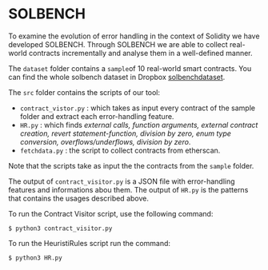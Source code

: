 # SOLBENCH

To examine the evolution of error handling in the context of Solidity we have developed SOLBENCH. Through SOLBENCH we are able to collect real-world contracts incrementally and analyse them in a well-defined manner.

The `dataset` folder contains a `sample`of 10 real-world smart contracts.
You can find the whole solbench dataset in Dropbox [solbenchdataset](https://www.dropbox.com/scl/fo/syt16map4ucuxbkgzptnq/h?rlkey=z15p3m7scqk5gb0yuwbljywfc&dl=0).

The `src` folder contains the scripts of our tool:
 - `contract_vistor.py` : which takes as input every contract of the sample folder and extract each error-handling feature.
 - `HR.py` : which finds *external calls, function arguments, external contract creation, revert statement-function, division by zero, enum type conversion, overflows/underflows, division by zero*.
 - `fetchdata.py` : the script to collect contracts from etherscan.

Note that the scripts take as input the the contracts from the `sample` folder.

The output of `contract_visitor.py` is a JSON file with error-handling features and informations abou them.
The output of `HR.py` is the patterns that contains the usages described above.

To run the Contract Visitor script, use the following command:
```
$ python3 contract_visitor.py
```

To run the HeuristiRules script run the command:
```
$ python3 HR.py
```
